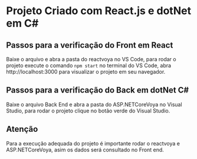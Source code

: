 # Projeto Criado com React.js e dotNet em C#


## Passos para a verificação do Front em React

Baixe o arquivo e abra a pasta do reactvoya no VS Code, para rodar o projeto execute o comando       `npm start`     no terminal do VS Code,
abra http://localhost:3000 para visualizar o projeto em seu navegador.

## Passos para a verificação do Back em dotNet C#

Baixe o arquivo Back End e abra a pasta do ASP.NETCoreVoya no Visual Studio, para rodar o projeto clique no botão verde do Visual Studio.

## Atenção 
Para a execução adequada do projeto é importante rodar o reactvoya e ASP.NETCoreVoya, asim os dados será consultado no Front end.
